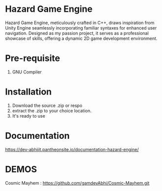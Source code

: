 # Hazard Game Engine
Hazard Game Engine, meticulously crafted in C++, draws inspiration from Unity Engine seamlessly incorporating familiar syntaxes for enhanced user navigation. Designed as my passion project, it serves as a professional showcase of skills, offering a dynamic 2D game development environment.

# Pre-requisite
1. GNU Compiler

# Installation
1. Download the source .zip or respo
2. extract the .zip to your choice location.
3. It's ready to use

# Documentation
https://dev-abhijit.pantheonsite.io/documentation-hazard-engine/

# DEMOS
Cosmic Mayhem : https://github.com/gamdevAbhi/Cosmic-Mayhem.git
